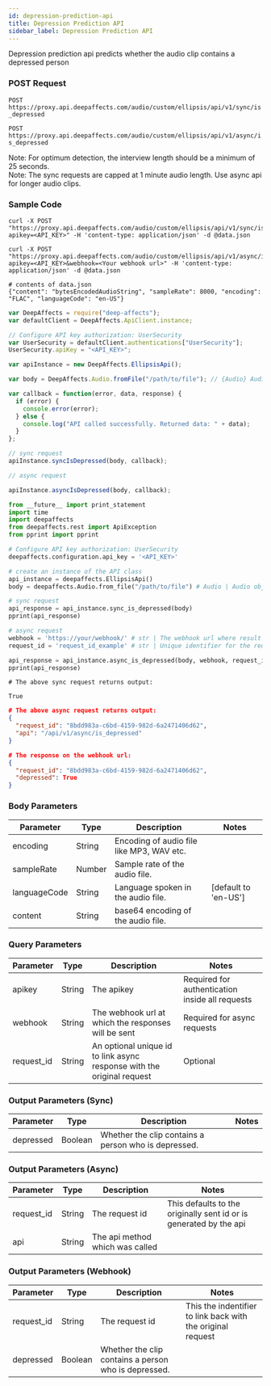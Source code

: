 ```yaml
---
id: depression-prediction-api
title: Depression Prediction API
sidebar_label: Depression Prediction API
---
```


Depression prediction api predicts whether the audio clip contains a depressed person

### POST Request

`POST https://proxy.api.deepaffects.com/audio/custom/ellipsis/api/v1/sync/is_depressed`

`POST https://proxy.api.deepaffects.com/audio/custom/ellipsis/api/v1/async/is_depressed`

<aside class="notice">
  Note: For optimum detection, the interview length should be a minimum of 25 seconds.
</aside>

<aside class="warning">
  Note: The sync requests are capped at 1 minute audio length. Use async api for longer audio clips.
</aside>

### Sample Code

<!--DOCUSAURUS_CODE_TABS-->

<!--Shell-->

```shell
curl -X POST "https://proxy.api.deepaffects.com/audio/custom/ellipsis/api/v1/sync/is_depressed?apikey=<API_KEY>" -H 'content-type: application/json' -d @data.json

curl -X POST "https://proxy.api.deepaffects.com/audio/custom/ellipsis/api/v1/async/is_depressed?apikey=<API_KEY>&webhook=<Your webhook url>" -H 'content-type: application/json' -d @data.json

# contents of data.json
{"content": "bytesEncodedAudioString", "sampleRate": 8000, "encoding": "FLAC", "languageCode": "en-US"}
```

<!--Javascript-->

```javascript
var DeepAffects = require("deep-affects");
var defaultClient = DeepAffects.ApiClient.instance;

// Configure API key authorization: UserSecurity
var UserSecurity = defaultClient.authentications["UserSecurity"];
UserSecurity.apiKey = "<API_KEY>";

var apiInstance = new DeepAffects.EllipsisApi();

var body = DeepAffects.Audio.fromFile("/path/to/file"); // {Audio} Audio object

var callback = function(error, data, response) {
  if (error) {
    console.error(error);
  } else {
    console.log("API called successfully. Returned data: " + data);
  }
};

// sync request
apiInstance.syncIsDepressed(body, callback);

// async request

apiInstance.asyncIsDepressed(body, callback);
```

<!--Python-->

```python
from __future__ import print_statement
import time
import deepaffects
from deepaffects.rest import ApiException
from pprint import pprint

# Configure API key authorization: UserSecurity
deepaffects.configuration.api_key = '<API_KEY>'

# create an instance of the API class
api_instance = deepaffects.EllipsisApi()
body = deepaffects.Audio.from_file("/path/to/file") # Audio | Audio object that needs to be featurized.

# sync request
api_response = api_instance.sync_is_depressed(body)
pprint(api_response)

# async request
webhook = 'https://your/webhook/' # str | The webhook url where result from async resource is posted
request_id = 'request_id_example' # str | Unique identifier for the request (optional)

api_response = api_instance.async_is_depressed(body, webhook, request_id=request_id)
pprint(api_response)
```

<!--END_DOCUSAURUS_CODE_TABS-->

<!--DOCUSAURUS_CODE_TABS-->

<!--Sync-->
```shell
# The above sync request returns output:

True
```
<!--Async-->

```json
# The above async request returns output:
{
  "request_id": "8bdd983a-c6bd-4159-982d-6a2471406d62",
  "api": "/api/v1/async/is_depressed"
}
```
<!--Webhook-->

```json
# The response on the webhook url:
{
  "request_id": "8bdd983a-c6bd-4159-982d-6a2471406d62",
  "depressed": True
}
```
<!--END_DOCUSAURUS_CODE_TABS-->
### Body Parameters

| Parameter    | Type   | Description                               | Notes                        |
| ------------ | ------ | ----------------------------------------- | ---------------------------- |
| encoding     | String | Encoding of audio file like MP3, WAV etc. |                              |
| sampleRate   | Number | Sample rate of the audio file.            |                              |
| languageCode | String | Language spoken in the audio file.        | [default to &#39;en-US&#39;] |
| content      | String | base64 encoding of the audio file.        |                              |

### Query Parameters

| Parameter  | Type   | Description                                                            | Notes                                           |
| ---------- | ------ | ---------------------------------------------------------------------- | ----------------------------------------------- |
| apikey    | String | The apikey                                                             | Required for authentication inside all requests |
| webhook    | String | The webhook url at which the responses will be sent                    | Required for async requests                     |
| request_id | String | An optional unique id to link async response with the original request | Optional                                        |

### Output Parameters (Sync)

| Parameter | Type    | Description                                          | Notes |
| --------- | ------- | ---------------------------------------------------- | ----- |
| depressed | Boolean | Whether the clip contains a person who is depressed. |       |

### Output Parameters (Async)

| Parameter  | Type   | Description                     | Notes                                                              |
| ---------- | ------ | ------------------------------- | ------------------------------------------------------------------ |
| request_id | String | The request id                  | This defaults to the originally sent id or is generated by the api |
| api        | String | The api method which was called |                                                                    |

### Output Parameters (Webhook)

| Parameter  | Type    | Description                                          | Notes                                                       |
| ---------- | ------- | ---------------------------------------------------- | ----------------------------------------------------------- |
| request_id | String  | The request id                                       | This the indentifier to link back with the original request |
| depressed  | Boolean | Whether the clip contains a person who is depressed. |                                                             |
